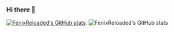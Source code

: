 ### Hi there 👋

<!--
**FenixReloaded/FenixReloaded** is a ✨ _special_ ✨ repository because its `README.md` (this file) appears on your GitHub profile.

Here are some ideas to get you started:

- 🔭 I’m currently working on ...
- 🌱 I’m currently learning ...
- 👯 I’m looking to collaborate on ...
- 🤔 I’m looking for help with ...
- 💬 Ask me about ...
- 📫 How to reach me: ...
- 😄 Pronouns: ...
- ⚡ Fun fact: ...
-->




[![FenixReloaded's GitHub stats](https://github-readme-stats.vercel.app/api?username=FenixReloaded)](https://github.com/FenixReloaded/github-readme-stats&theme=dark).
![FenixReloaded's GitHub stats](https://github-readme-stats.vercel.app/api?username=FenixReloaded&show_icons=true&theme=radical)

